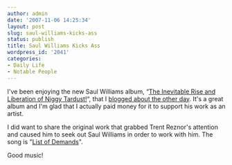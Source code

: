 ```yaml
---
author: admin
date: '2007-11-06 14:25:34'
layout: post
slug: saul-williams-kicks-ass
status: publish
title: Saul Williams Kicks Ass
wordpress_id: '2041'
categories:
- Daily Life
- Notable People
---
```

I've been enjoying the new Saul Williams album,  “<a href="http://niggytardust.com/">The Inevitable Rise and Liberation of Niggy Tardust!</a>“, that I <a href="/2007/11/01/saul-williams-niggytardust-album-for-download/">blogged about the other day</a>. It's a great album and I'm glad that I actually paid money for it to support his work as an artist.

I did want to share the original work that grabbed Trent Reznor's attention and caused him to seek out Saul Williams in order to work with him. The song is "<a href="http://www.youtube.com/watch?v=l1llNYAlYrc">List of Demands</a>". 

Good music!
